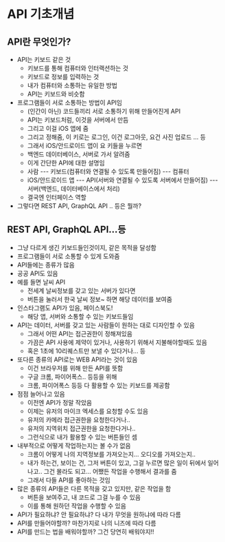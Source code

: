 # API 기초개념

## API란 무엇인가?

- API는 키보드 같은 것
  - 키보드를 통해 컴퓨터와 인터랙션하는 것
  - 키보드로 정보를 입력하는 것
  - 내가 컴퓨터와 소통하는 유일한 방법
  - API는 키보드와 비슷함
- 프로그램들이 서로 소통하는 방법이 API임
  - (인간이 아닌) 코드들끼리 서로 소통하기 위해 만들어진게 API
  - API는 키보드처럼, 이것을 서버에서 만듬
  - 그리고 이걸 iOS 앱에 줌
  - 그리고 정해줌, 이 키로는 로그인, 이건 로그아웃, 요건 사진 업로드 ... 등
  - 그래서 iOS/안드로이드 앱이 요 키들을 누르면
  - 백엔드 데이터베이스, 서버로 가서 알려줌
  - 이게 간단한 API에 대한 설명임
  - 사람 --- 키보드(컴퓨터와 연결될 수 있도록 만들어짐) --- 컴퓨터
  - iOS/안드로이드 앱 --- API(서버와 연결될 수 있도록 서버에서 만들어짐) --- 서버(백엔드, 데이터베이스에서 처리)
  - 결국엔 인터페이스 역할
- 그렇다면 REST API, GraphQL API .. 등은 뭘까?

## REST API, GraphQL API...등

- 그냥 다르게 생긴 키보드들인것이지, 같은 목적을 달성함
- 프로그램들이 서로 소통할 수 있게 도와줌
- API들에는 종류가 많음
- 공공 API도 있음
- 예를 들면 날씨 API
  - 전세계 날씨정보를 갖고 있는 서버가 있다면
  - 버튼을 눌러서 한국 날씨 정보~ 하면 해당 데이터를 보여줌
- 인스타그램도 API가 있음, 페이스북도!
  - 해당 앱, 서버와 소통할 수 있는 키보드들임
- API는 데이터, 서버를 갖고 있는 사람들이 원하는 대로 디자인할 수 있음
  - 그래서 어떤 API는 접근권한이 정해져있음
  - 가끔은 API 사용에 제약이 있거나, 사용하기 위해서 지불해야할때도 있음
  - 혹은 1초에 10리퀘스트만 보낼 수 있다거나... 등
- 또다른 종류의 API로는 WEB API라는 것이 있음
  - 이건 브라우저를 위해 만든 API를 뜻함
  - 구글 크롬, 파이어폭스.. 등등을 위해
  - 크롬, 파이어폭스 등등 다 활용할 수 있는 키보드를 제공함
- 점점 늘어나고 있음
  - 이전엔 API가 정말 작았음
  - 이제는 유저의 마이크 엑세스를 요청할 수도 있음
  - 유저의 카메라 접근권한을 요청한다거나..
  - 유저의 지역위치 접근권한을 요청한다거나..
  - 그런식으로 내가 활용할 수 있는 버튼들인 셈
- 내부적으로 어떻게 작업하는지는 볼 수가 없음
  - 크롬이 어떻게 나의 지역정보를 가져오는지... 오디오를 가져오는지..
  - 내가 하는건, 보이는 건, 그저 버튼이 있고, 그걸 누르면 많은 일이 뒤에서 일어나고.. 그건 몰라도 되고... 어쨌든 작업을 수행해서 결과를 줌
  - 그래서 다들 API를 좋아하는 것임
- 많은 종류의 API들은 다른 목적을 갖고 있지만, 같은 작업을 함
  - 버튼을 보여주고, 내 코드로 그걸 누를 수 있음
  - 이를 통해 원하던 작업을 수행할 수 있음
- API가 필요하냐? 안 필요하냐? 다 내가 무엇을 원하냐에 따라 다름
- API를 만들어야할까? 마찬가지로 나의 니즈에 따라 다름
- API를 만드는 법을 배워야할까? 그건 당연히 배워야지!!
